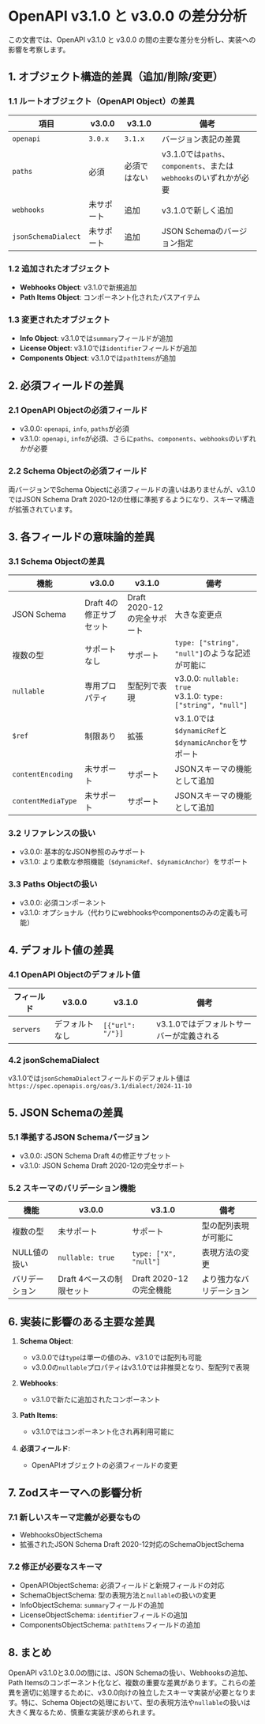 # OpenAPI v3.1.0 と v3.0.0 の差分分析

この文書では、OpenAPI v3.1.0 と v3.0.0 の間の主要な差分を分析し、実装への影響を考察します。

## 1. オブジェクト構造的差異（追加/削除/変更）

### 1.1 ルートオブジェクト（OpenAPI Object）の差異

| 項目                | v3.0.0     | v3.1.0       | 備考                                                              |
| ------------------- | ---------- | ------------ | ----------------------------------------------------------------- |
| `openapi`           | `3.0.x`    | `3.1.x`      | バージョン表記の差異                                              |
| `paths`             | 必須       | 必須ではない | v3.1.0では`paths`、`components`、または`webhooks`のいずれかが必要 |
| `webhooks`          | 未サポート | 追加         | v3.1.0で新しく追加                                                |
| `jsonSchemaDialect` | 未サポート | 追加         | JSON Schemaのバージョン指定                                       |

### 1.2 追加されたオブジェクト

- **Webhooks Object**: v3.1.0で新規追加
- **Path Items Object**: コンポーネント化されたパスアイテム

### 1.3 変更されたオブジェクト

- **Info Object**: v3.1.0では`summary`フィールドが追加
- **License Object**: v3.1.0では`identifier`フィールドが追加
- **Components Object**: v3.1.0では`pathItems`が追加

## 2. 必須フィールドの差異

### 2.1 OpenAPI Objectの必須フィールド

- v3.0.0: `openapi`, `info`, `paths`が必須
- v3.1.0: `openapi`, `info`が必須、さらに`paths`、`components`、`webhooks`のいずれかが必要

### 2.2 Schema Objectの必須フィールド

両バージョンでSchema Objectに必須フィールドの違いはありませんが、v3.1.0ではJSON Schema Draft 2020-12の仕様に準拠するようになり、スキーマ構造が拡張されています。

## 3. 各フィールドの意味論的差異

### 3.1 Schema Objectの差異

| 機能               | v3.0.0                  | v3.1.0                      | 備考                                                           |
| ------------------ | ----------------------- | --------------------------- | -------------------------------------------------------------- |
| JSON Schema        | Draft 4の修正サブセット | Draft 2020-12の完全サポート | 大きな変更点                                                   |
| 複数の型           | サポートなし            | サポート                    | `type: ["string", "null"]`のような記述が可能に                 |
| `nullable`         | 専用プロパティ          | 型配列で表現                | v3.0.0: `nullable: true`<br>v3.1.0: `type: ["string", "null"]` |
| `$ref`             | 制限あり                | 拡張                        | v3.1.0では`$dynamicRef`と`$dynamicAnchor`をサポート            |
| `contentEncoding`  | 未サポート              | サポート                    | JSONスキーマの機能として追加                                   |
| `contentMediaType` | 未サポート              | サポート                    | JSONスキーマの機能として追加                                   |

### 3.2 リファレンスの扱い

- v3.0.0: 基本的なJSON参照のみサポート
- v3.1.0: より柔軟な参照機能（`$dynamicRef`、`$dynamicAnchor`）をサポート

### 3.3 Paths Objectの扱い

- v3.0.0: 必須コンポーネント
- v3.1.0: オプショナル（代わりにwebhooksやcomponentsのみの定義も可能）

## 4. デフォルト値の差異

### 4.1 OpenAPI Objectのデフォルト値

| フィールド | v3.0.0         | v3.1.0           | 備考                                     |
| ---------- | -------------- | ---------------- | ---------------------------------------- |
| `servers`  | デフォルトなし | `[{"url": "/"}]` | v3.1.0ではデフォルトサーバーが定義される |

### 4.2 jsonSchemaDialect

v3.1.0では`jsonSchemaDialect`フィールドのデフォルト値は`https://spec.openapis.org/oas/3.1/dialect/2024-11-10`

## 5. JSON Schemaの差異

### 5.1 準拠するJSON Schemaバージョン

- v3.0.0: JSON Schema Draft 4の修正サブセット
- v3.1.0: JSON Schema Draft 2020-12の完全サポート

### 5.2 スキーマのバリデーション機能

| 機能           | v3.0.0                    | v3.1.0                  | 備考                     |
| -------------- | ------------------------- | ----------------------- | ------------------------ |
| 複数の型       | 未サポート                | サポート                | 型の配列表現が可能に     |
| NULL値の扱い   | `nullable: true`          | `type: ["X", "null"]`   | 表現方法の変更           |
| バリデーション | Draft 4ベースの制限セット | Draft 2020-12の完全機能 | より強力なバリデーション |

## 6. 実装に影響のある主要な差異

1. **Schema Object**:

   - v3.0.0では`type`は単一の値のみ、v3.1.0では配列も可能
   - v3.0.0の`nullable`プロパティはv3.1.0では非推奨となり、型配列で表現

2. **Webhooks**:

   - v3.1.0で新たに追加されたコンポーネント

3. **Path Items**:

   - v3.1.0ではコンポーネント化され再利用可能に

4. **必須フィールド**:
   - OpenAPIオブジェクトの必須フィールドの変更

## 7. Zodスキーマへの影響分析

### 7.1 新しいスキーマ定義が必要なもの

- WebhooksObjectSchema
- 拡張されたJSON Schema Draft 2020-12対応のSchemaObjectSchema

### 7.2 修正が必要なスキーマ

- OpenAPIObjectSchema: 必須フィールドと新規フィールドの対応
- SchemaObjectSchema: 型の表現方法と`nullable`の扱いの変更
- InfoObjectSchema: `summary`フィールドの追加
- LicenseObjectSchema: `identifier`フィールドの追加
- ComponentsObjectSchema: `pathItems`フィールドの追加

## 8. まとめ

OpenAPI v3.1.0と3.0.0の間には、JSON Schemaの扱い、Webhooksの追加、Path Itemsのコンポーネント化など、複数の重要な差異があります。これらの差異を適切に処理するために、v3.0.0向けの独立したスキーマ実装が必要となります。特に、Schema Objectの処理において、型の表現方法や`nullable`の扱いは大きく異なるため、慎重な実装が求められます。
